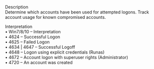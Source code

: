 Description  
Determine which accounts have been used for attempted logons. Track account usage for known compromised accounts.  
  
Interpretation  
•  Win7/8/10 – Interpretation  
•  4624 – Successful Logon  
•  4625 – Failed Logon  
•  4634 | 4647 – Successful Logoff  
•  4648 – Logon using explicit credentials (Runas)  
•  4672 – Account logon with superuser rights (Administrator)  
•  4720 – An account was created 